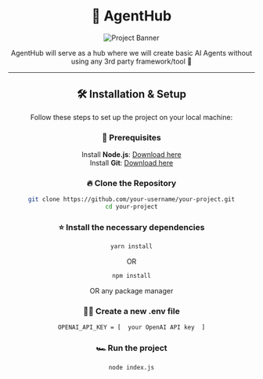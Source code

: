 <div align="center">

# 🚀 AgentHub

![Project Banner](https://media.giphy.com/media/QpVUMRUJGokfqXyfa1/giphy.gif)

AgentHub will serve as a hub where we will create basic AI Agents without using any 3rd party framework/tool  🚀

---

## 🛠️ Installation & Setup

Follow these steps to set up the project on your local machine:

### 🔧 Prerequisites

Install **Node.js**: [Download here](https://nodejs.org/)  
Install **Git**: [Download here](https://git-scm.com/)  

### 🔥 Clone the Repository

```bash
git clone https://github.com/your-username/your-project.git
cd your-project
```

### ⭐️ Install the necessary dependencies 

```bash
yarn install
```
OR
```bash
npm install
```
OR any package manager

### 💪🏻 Create a new .env file 
```bash
OPENAI_API_KEY = [  your OpenAI API key  ]
```

### 🏎️ Run the project 
```bash
node index.js
```
